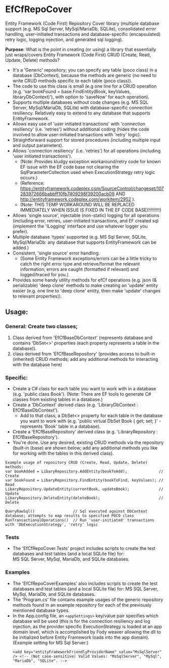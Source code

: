 # EfCfRepoCover
Entity Framework (Code First) Repository Cover library (multiple database support (e.g. MS Sql Server, MySql/MariaDb, SQLite), consolidated error handling, user-initiated transactions and database-specific (encapsulated) retry logic, logging injection, and generated sql logging).

**Purpose**: 
    What is the point in creating (or using) a library that essentially just wraps/covers Entity Framework (Code First) CRUD (Create, Read, Update, Delete) methods?

- It's a 'Generic' repository; you can specify any table (poco class) in a database (DbContext), because the methods are generic (no need to write CRUD methods specific to each table (poco class)).
- The code to use this class is small (e.g one line for a CRUD operation (e.g. 'var bookFound = base.FindEntity(Book, keyValues, libraryDbContext)'), with option to 'saveNow' for each operation).
- Supports multiple databases without code changes (e.g. MS SQL Server, MySql/MariaDb, SQLite) with database-specific connection resiliency. Relatively easy to extend to any database that supports EntityFramework.
- Allows easy use of 'user initiated transactions' with 'connection resiliency' (i.e. 'retries') without additional coding (hides the code involved to allow user-initiated transactions with 'retry' logic).
- Straightforward support for stored procedures (including multiple input and output parameters).
- Allows 'connection resiliency' (i.e. 'retries') for all operations (including 'user initiated transactions').	
	- (Note: Provides kludgy exception workaround/retry code for known EF issue with the EF code base not clearing the SqlParameterCollection used when ExecutionStrategy retry logic occurs.)
	- (Reference: https://entityframework.codeplex.com/SourceControl/changeset/107283972666babbff10fb7409298f39200acb09 AND http://entityframework.codeplex.com/workitem/2952 ).
	- (Note: THIS TEMP WORKAROUND WILL BE REPLACED IMMEDIATELY WHEN ISSUE IS FIXED IN THE EF CODE BASE)!!!!!!!!!)
- Allows 'single source', injectable (non-static) logging for all operations (including error, retries, user-initiated transactions, and EF created sql (implement the 'ILogging' interface and use whatever logger you prefer).
- Multiple database 'types' supported (e.g. MS Sql Server, SQLite, MySql/MariaDb: any database that supports EntityFramework can be added.)
- Consistent, 'single source' error handling.
	- (Some Entity Framework exceptions/errors can be a little tricky to catch the right error type and retrieve/format the relevant information; errors are caught (formatted if relevant) and logged/traced for you.)
- Provides some handy utility methods for efCf operations (e.g. json (& serializable) 'deep clone' methods to make creating an 'update' entity easier (e.g. one line to 'deep clone' entity, then make 'update' changes to relevant properties)).

## Usage:

### General: Create two classes;
1. Class derived from 'EfCfBaseDbContext' (represents database and contains 'DbSet<>' properties (each property represents a table in the database)).
2. class derived from 'EfCfBaseRepository' (provides access to built-in (inherited) CRUD methods; add any additional methods for interacting with the database here)
      
### Specific:
- Create a C# class for each table you want to work with in a database (e.g. 'public class Book'). (Note: There are EF tools to generate C# classes from existing tables in a database.)
- Create a 'DbContext' derived class (e.g. 'LibraryDbContext : EfCfBaseDbContext').
	- Add to that class, a DbSet<> property for each table in the database you want to work with (e.g. 'public virtual DbSet<Book> Book { get; set; }' - represents 'Book' table in a database).
- Create a 'EfCfBaseRepository' derived class (e.g. 'LibraryRepository : EfCfBaseRepository').
- You're done. Use any desired, existing CRUD methods via the repository (built-in (base) are shown below; add any additional methods you like for working with the tables in this derived class). 
    
```
Example usage of repository CRUD (Create, Read, Update, Delete) methods:
var bookAdded = LibaryRepository.AddEntity(bookToAdd);              // Create
var bookFound = LibaryRepository.FindEntity(bookToFind, keyValues); // Read
LibaryRepository.UpdateEntity(currentBook, updateBook);             // Update
LibaryRepository.DeleteEntity(deleteBook);                          // Delete

QueryRawSql()                 // Sql executed against DbContext database; attempts to map results to specified POCO class
RunTransactionalOperations()  // Run 'user-initiated' transactions with 'DbExecutionStrategy', 'retry' logic
```

### Tests
- The 'EfCfRepoCover.Tests' project includes scripts to create the test databases and test tables (and a local SQLite file) for:   
MS SQL Server, MySql, MariaDb, and SQLite databases.

### Examples
- The 'EfCfRepoCoverExamples' also includes scripts to create the test databases and test tables (and a local SQLite file) for:
MS SQL Server, MySql, MariaDb, and SQLite databases.   
- The 'Program.cs' file contains example usages of the generic repository methods found in an example repository for each of the previously mentioned database types.   
- In the App.config file, an ```<appSettings>``` key/value pair specifies which database will be used (this is for the connection resiliency and log injection, as the provider specific ExecutionStrategy is loaded at an app domain level, which is accomplished by Fody weaver allowing the dll to be initialized before Entity Framework loads into the app domain).
(Example setting for MS Sql Server:)
	```
	<add key="entityFrameworkFriendlyProviderName" value="MsSqlServer" /> <!-- (Not case-sensitive) Valid Values: "MsSqlServer", "MySql", "MariaDb", "SQLite". -->
	```